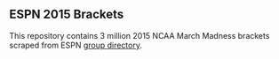 ## ESPN 2015 Brackets

This repository contains 3 million 2015 NCAA March Madness
brackets scraped from ESPN [group
directory](http://games.espn.go.com/tournament-challenge-bracket/2015/en/groupfind).

